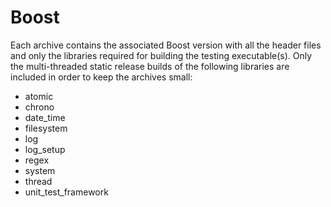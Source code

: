 # Boost

Each archive contains the associated Boost version with all the header files
and only the libraries required for building the testing executable(s). Only
the multi-threaded static release builds of the following libraries are
included in order to keep the archives small:

  - atomic
  - chrono
  - date_time
  - filesystem
  - log
  - log_setup
  - regex
  - system
  - thread
  - unit_test_framework
